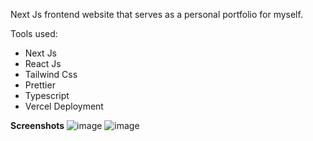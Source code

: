 Next Js frontend website that serves as a personal portfolio for myself. 

Tools used:
- Next Js
- React Js
- Tailwind Css
- Prettier
- Typescript
- Vercel Deployment





**Screenshots**
![image](https://github.com/user-attachments/assets/fb3a1f4a-2a62-4983-932d-822c1dfffd47)
![image](https://github.com/user-attachments/assets/b6f9c9d1-ebf2-48bd-96dd-3f02eacbfb75)

